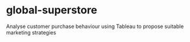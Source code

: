 # global-superstore
Analyse customer purchase behaviour using Tableau to propose suitable marketing strategies
